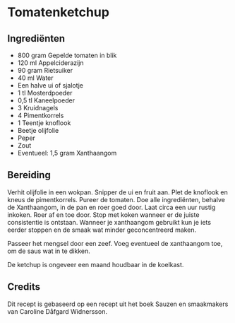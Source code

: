# Tomatenketchup
## Ingrediënten
- 800 gram Gepelde tomaten in blik
- 120 ml Appelciderazijn
- 90 gram Rietsuiker
- 40 ml Water
- Een halve ui of sjalotje
- 1 tl Mosterdpoeder
- 0,5 tl Kaneelpoeder
- 3 Kruidnagels
- 4 Pimentkorrels
- 1 Teentje knoflook
- Beetje olijfolie
- Peper
- Zout
- Eventueel: 1,5 gram Xanthaangom

## Bereiding
Verhit olijfolie in een wokpan. Snipper de ui en fruit aan. Plet de knoflook en kneus de pimentkorrels. Pureer de tomaten. Doe alle ingrediënten, behalve de Xanthaangom, in de pan en roer goed door. Laat circa een uur rustig inkoken. Roer af en toe door. Stop met koken wanneer er de juiste consistentie is ontstaan. Wanneer je xanthaangom gebruikt kun je iets eerder stoppen en de smaak wat minder geconcentreerd maken.

Passeer het mengsel door een zeef. Voeg eventueel de xanthaangom toe, om de saus wat in te dikken.

De ketchup is ongeveer een maand houdbaar in de koelkast.

## Credits
Dit recept is gebaseerd op een recept uit het boek Sauzen en smaakmakers van Caroline Dåfgard Widnersson.

